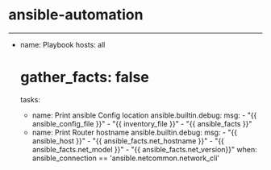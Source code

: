 # ansible-automation
---
- name: Playbook 
  hosts: all
  # gather_facts: false

  tasks:
    - name: Print ansible Config location
      ansible.builtin.debug:
        msg: 
          - "{{ ansible_config_file }}"
          - "{{ inventory_file }}"
          - "{{ ansible_facts }}"
    - name: Print Router hostname
      ansible.builtin.debug:
        msg:
          - "{{ ansible_host }}"
          - "{{ ansible_facts.net_hostname }}"
          - "{{ ansible_facts.net_model }}"
          - "{{ ansible_facts.net_version}}"
      when: ansible_connection == 'ansible.netcommon.network_cli'
